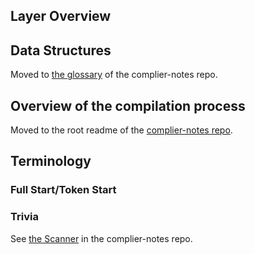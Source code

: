 ## Layer Overview
## Data Structures

Moved to [the glossary](https://github.com/microsoft/TypeScript-Compiler-Notes/blob/main/GLOSSARY.md) of the complier-notes repo.

## Overview of the compilation process

Moved to the root readme of the [complier-notes repo](https://github.com/microsoft/TypeScript-Compiler-Notes).

## Terminology

### **Full Start/Token Start**
### **Trivia**

See [the Scanner](https://github.com/microsoft/TypeScript-Compiler-Notes/blob/main/codebase/src/compiler/scanner.md) in the complier-notes repo.